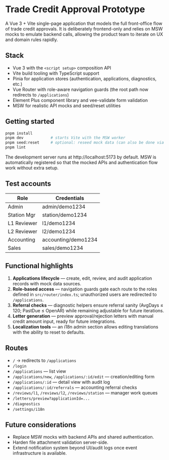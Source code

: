 # Trade Credit Approval Prototype

A Vue 3 + Vite single-page application that models the full front-office flow of trade credit approvals. It is deliberately frontend-only and relies on MSW mocks to emulate backend calls, allowing the product team to iterate on UX and domain rules rapidly.

## Stack
- Vue 3 with the `<script setup>` composition API
- Vite build tooling with TypeScript support
- Pinia for application stores (authentication, applications, diagnostics, etc.)
- Vue Router with role-aware navigation guards (the root path now redirects to `/applications`)
- Element Plus component library and vee-validate form validation
- MSW for realistic API mocks and seed/reset utilities

## Getting started
```bash
pnpm install
pnpm dev            # starts Vite with the MSW worker
pnpm seed:reset     # optional: reseed mock data (can also be done via Diagnostics page)
pnpm lint
```

The development server runs at http://localhost:5173 by default. MSW is automatically registered so that the mocked APIs and authentication flow work without extra setup.

## Test accounts
| Role        | Credentials     |
| ----------- | --------------- |
| Admin       | admin/demo1234  |
| Station Mgr | station/demo1234|
| L1 Reviewer | l1/demo1234     |
| L2 Reviewer | l2/demo1234     |
| Accounting  | accounting/demo1234 |
| Sales       | sales/demo1234  |

## Functional highlights
1. **Applications lifecycle** — create, edit, review, and audit application records with mock data sources.
2. **Role-based access** — navigation guards gate each route to the roles defined in `src/router/index.ts`; unauthorized users are redirected to `/applications`.
3. **Referral checks** — diagnostic helpers ensure referral sanity (AvgDays ≤ 120; PastDue ≤ OpenAR) while remaining adjustable for future iterations.
4. **Letter generation** — preview approval/rejection letters with manual credit amount input, ready for future integrations.
5. **Localization tools** — an i18n admin section allows editing translations with the ability to reset to defaults.

## Routes
- `/` → redirects to `/applications`
- `/login`
- `/applications` — list view
- `/applications/new`, `/applications/:id/edit` — creation/editing form
- `/applications/:id` — detail view with audit log
- `/applications/:id/referrals` — accounting referral checks
- `/reviews/l1`, `/reviews/l2`, `/reviews/station` — manager work queues
- `/letters/preview?applicationId=...`
- `/diagnostics`
- `/settings/i18n`

## Future considerations
- Replace MSW mocks with backend APIs and shared authentication.
- Harden file attachment validation server-side.
- Extend notification system beyond UI/audit logs once event infrastructure is available.
